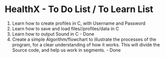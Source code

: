 # HealthX - To Do List / To Learn List

1. Learn how to create profiles in C, with Username and Password
2. Learn how to save and load files//profiles/data in C
3. Learn how to output Sound in C - Done
4. Create a simple Algorithm/flowchart to illustrate the processes of the program, for a clear understanding of how it works. This will divide the Source code, and 
        help us work in segments.  - Done 
